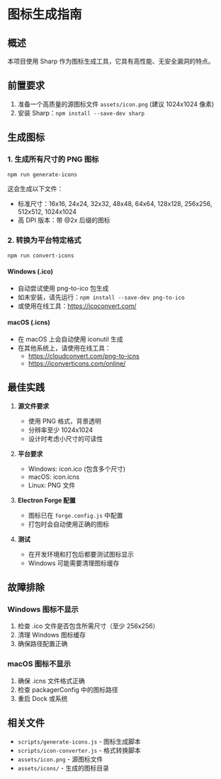# 图标生成指南

## 概述

本项目使用 Sharp 作为图标生成工具，它具有高性能、无安全漏洞的特点。

## 前置要求

1. 准备一个高质量的源图标文件 `assets/icon.png` (建议 1024x1024 像素)
2. 安装 Sharp：`npm install --save-dev sharp`

## 生成图标

### 1. 生成所有尺寸的 PNG 图标

```bash
npm run generate-icons
```

这会生成以下文件：

- 标准尺寸：16x16, 24x24, 32x32, 48x48, 64x64, 128x128, 256x256, 512x512, 1024x1024
- 高 DPI 版本：带 @2x 后缀的图标

### 2. 转换为平台特定格式

```bash
npm run convert-icons
```

#### Windows (.ico)

- 自动尝试使用 png-to-ico 包生成
- 如未安装，请先运行：`npm install --save-dev png-to-ico`
- 或使用在线工具：<https://icoconvert.com/>

#### macOS (.icns)

- 在 macOS 上会自动使用 iconutil 生成
- 在其他系统上，请使用在线工具：
  - <https://cloudconvert.com/png-to-icns>
  - <https://iconverticons.com/online/>

## 最佳实践

1. **源文件要求**
   - 使用 PNG 格式，背景透明
   - 分辨率至少 1024x1024
   - 设计时考虑小尺寸的可读性

2. **平台要求**
   - Windows: icon.ico (包含多个尺寸)
   - macOS: icon.icns
   - Linux: PNG 文件

3. **Electron Forge 配置**
   - 图标已在 `forge.config.js` 中配置
   - 打包时会自动使用正确的图标

4. **测试**
   - 在开发环境和打包后都要测试图标显示
   - Windows 可能需要清理图标缓存

## 故障排除

### Windows 图标不显示

1. 检查 .ico 文件是否包含所需尺寸（至少 256x256）
2. 清理 Windows 图标缓存
3. 确保路径配置正确

### macOS 图标不显示

1. 确保 .icns 文件格式正确
2. 检查 packagerConfig 中的图标路径
3. 重启 Dock 或系统

## 相关文件

- `scripts/generate-icons.js` - 图标生成脚本
- `scripts/icon-converter.js` - 格式转换脚本
- `assets/icon.png` - 源图标文件
- `assets/icons/` - 生成的图标目录
